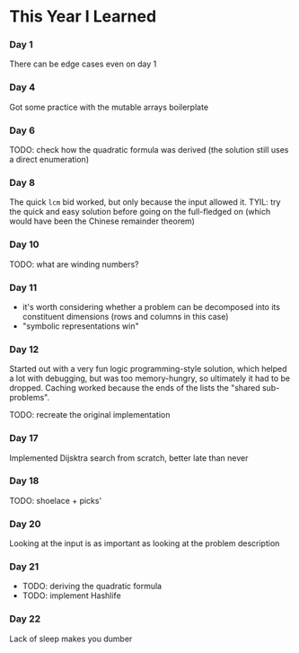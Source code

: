 # This Year I Learned

### Day 1
There can be edge cases even on day 1

### Day 4
Got some practice with the mutable arrays boilerplate

### Day 6
TODO: check how the quadratic formula was derived (the solution still
uses a direct enumeration)

### Day 8
The quick `lcm` bid worked, but only because the input allowed it. TYIL:
try the quick and easy solution before going on the full-fledged on (which
would have been the Chinese remainder theorem)

### Day 10
TODO: what are winding numbers?

### Day 11
- it's worth considering whether a problem can be decomposed into its constituent
  dimensions (rows and columns in this case)
- "symbolic representations win"

### Day 12
Started out with a very fun logic programming-style solution, which helped a lot with
debugging, but was too memory-hungry, so ultimately it had to be dropped. Caching worked
because the ends of the lists the "shared sub-problems".  

TODO: recreate the original implementation

### Day 17
Implemented Dijsktra search from scratch, better late than never

### Day 18
TODO: shoelace + picks'

### Day 20
Looking at the input is as important as looking at the problem description

### Day 21
- TODO: deriving the quadratic formula
- TODO: implement Hashlife

### Day 22
Lack of sleep makes you dumber
